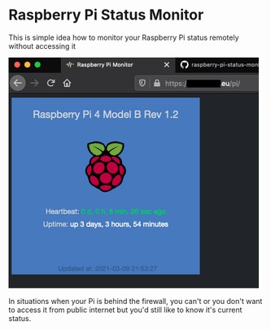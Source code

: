 <h1>Raspberry Pi Status Monitor</h1>

This is simple idea how to monitor your Raspberry Pi status remotely without accessing it

![alt text](https://github.com/kkuderko/raspberry-pi-status-monitor/blob/main/screenshot01.png)

In situations when your Pi is behind the firewall, you can't or you don't want to access it from public internet but you'd still like to know it's current status.

